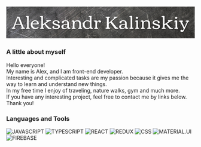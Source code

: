 [![Header](https://github.com/Kalinskiy/kalinskiy/blob/main/assets/header.png)]()

### A little about myself

Hello everyone!<br/>  My name is Alex, and I am front-end developer.<br/>
Interesting and complicated tasks are my passion because it gives me the way to learn and understand new things.<br/>
In my free time I enjoy of traveling, nature walks, gym and much more. <br/>
If you have any interesting project, feel free to contact me by links below.<br/>
Thank you! 

### Languages and Tools
![JAVASCRIPT](https://img.shields.io/badge/-JAVASCRIPT-282C34?style=for-the-badge&logo=javascript)
![TYPESCRIPT](https://img.shields.io/badge/-TYPESCRIPT-282C34?style=for-the-badge&logo=typescript)
![REACT](https://img.shields.io/badge/-REACT-282C34?style=for-the-badge&logo=react)
![REDUX](https://img.shields.io/badge/-REDUX-282C34?style=for-the-badge&logo=redux)
![CSS](https://img.shields.io/badge/-CSS-282C34?style=for-the-badge&logo=css3)
![MATERIAL.UI](https://img.shields.io/badge/-MATERIAL.UI-282C34?style=for-the-badge&logo=material-ui)
![FIREBASE](https://img.shields.io/badge/-FIREBASE-282C34?style=for-the-badge&logo=firebase)

